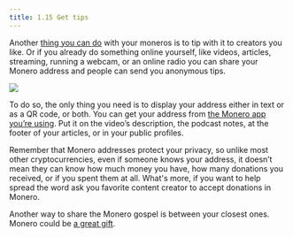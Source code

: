 ```yaml
---
title: 1.15 Get tips
---
```

Another [thing you can do](1.13_use_monero.md) with your moneros is to tip with it to creators you like. Or if you already do something online yourself, like videos, articles, streaming, running a webcam, or an online radio you can share your Monero address and people can send you anonymous tips.

![](01.15.png)

To do so, the only thing you need is to display your address either in text or as a QR code, or both. You can get your address from [the Monero app you’re using](1.02_get_a_monero_wallet.md). Put it on the video’s description, the podcast notes, at the footer of your articles, or in your public profiles.

Remember that Monero addresses protect your privacy, so unlike most other cryptocurrencies, even if someone knows your address, it doesn’t mean they can know how much money you have, how many donations you received, or if you spent them at all. What's more, if you want to help spread the word ask you favorite content creator to accept donations in Monero.

Another way to share the Monero gospel is between your closest ones. Monero could be [a great gift](1.16_gift_monero.md).
